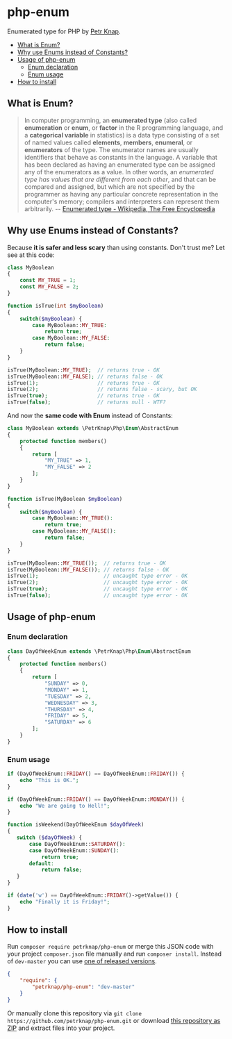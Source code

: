 # php-enum

Enumerated type for PHP by [Petr Knap].

* [What is Enum?](#what-is-enum)
* [Why use Enums instead of Constants?](#why-use-enums-instead-of-constants)
* [Usage of php-enum](#usage-of-php-enum)
    * [Enum declaration](#enum-declaration)
    * [Enum usage](#enum-usage)
* [How to install](#how-to-install)


## What is Enum?

> In computer programming, an **enumerated type** (also called **enumeration** or **enum**, or **factor** in the R programming language, and a **categorical variable** in statistics) is a data type consisting of a set of named values called **elements**, **members**, **enumeral**, or **enumerators** of the type. The enumerator names are usually identifiers that behave as constants in the language. A variable that has been declared as having an enumerated type can be assigned any of the enumerators as a value. In other words, an *enumerated type has values that are different from each other*, and that can be compared and assigned, but which are not specified by the programmer as having any particular concrete representation in the computer's memory; compilers and interpreters can represent them arbitrarily.
-- [Enumerated type - Wikipedia, The Free Encyclopedia]


## Why use Enums instead of Constants?

Because **it is safer and less scary** than using constants. Don't trust me? Let see at this code:

```php
class MyBoolean
{
    const MY_TRUE = 1;
    const MY_FALSE = 2;
}

function isTrue(int $myBoolean)
{
    switch($myBoolean) {
        case MyBoolean::MY_TRUE:
            return true;
        case MyBoolean::MY_FALSE:
            return false;
    }
}

isTrue(MyBoolean::MY_TRUE);  // returns true - OK
isTrue(MyBoolean::MY_FALSE); // returns false - OK
isTrue(1);                   // returns true - OK
isTrue(2);                   // returns false - scary, but OK
isTrue(true);                // returns true - OK
isTrue(false);               // returns null - WTF?
```

And now the **same code with Enum** instead of Constants:

```php
class MyBoolean extends \PetrKnap\Php\Enum\AbstractEnum
{
    protected function members()
    {
        return [
            "MY_TRUE" => 1,
            "MY_FALSE" => 2
        ];
    }
}

function isTrue(MyBoolean $myBoolean)
{
    switch($myBoolean) {
        case MyBoolean::MY_TRUE():
            return true;
        case MyBoolean::MY_FALSE():
            return false;
    }
}

isTrue(MyBoolean::MY_TRUE());  // returns true - OK
isTrue(MyBoolean::MY_FALSE()); // returns false - OK
isTrue(1);                     // uncaught type error - OK
isTrue(2);                     // uncaught type error - OK
isTrue(true);                  // uncaught type error - OK
isTrue(false);                 // uncaught type error - OK
```


## Usage of php-enum

### Enum declaration
```php
class DayOfWeekEnum extends \PetrKnap\Php\Enum\AbstractEnum
{
    protected function members()
    {
        return [
            "SUNDAY" => 0,
            "MONDAY" => 1,
            "TUESDAY" => 2,
            "WEDNESDAY" => 3,
            "THURSDAY" => 4,
            "FRIDAY" => 5,
            "SATURDAY" => 6
        ];
    }
}
```

### Enum usage
```php
if (DayOfWeekEnum::FRIDAY() == DayOfWeekEnum::FRIDAY()) {
    echo "This is OK.";
}
```

```php
if (DayOfWeekEnum::FRIDAY() == DayOfWeekEnum::MONDAY()) {
    echo "We are going to Hell!";
}
```

```php
function isWeekend(DayOfWeekEnum $dayOfWeek)
{
   switch ($dayOfWeek) {
       case DayOfWeekEnum::SATURDAY():
       case DayOfWeekEnum::SUNDAY():
           return true;
       default:
           return false;
   }
}
```

```php
if (date('w') == DayOfWeekEnum::FRIDAY()->getValue()) {
    echo "Finally it is Friday!";
}
```


## How to install

Run `composer require petrknap/php-enum` or merge this JSON code with your project `composer.json` file manually and run `composer install`. Instead of `dev-master` you can use [one of released versions].

```json
{
    "require": {
        "petrknap/php-enum": "dev-master"
    }
}
```

Or manually clone this repository via `git clone https://github.com/petrknap/php-enum.git` or download [this repository as ZIP] and extract files into your project.



[Petr Knap]:http://petrknap.cz/
[Enumerated type - Wikipedia, The Free Encyclopedia]:https://en.wikipedia.org/w/index.php?title=Enumerated_type&oldid=701057934
[one of released versions]:https://github.com/petrknap/php-enum/releases
[this repository as ZIP]:https://github.com/petrknap/php-enum/archive/master.zip
